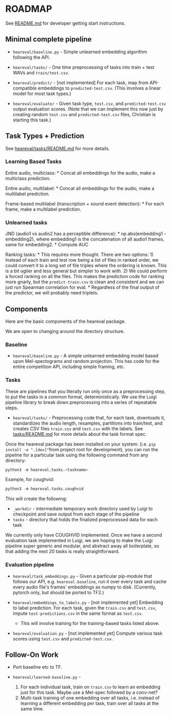 # ROADMAP

See [README.md](README.md) for developer getting start instructions.

## Minimal complete pipeline

* `heareval/baseline.py` - Simple unlearned embedding algorithm
following the API.

* `heareval/tasks/` - One time preprocessing of tasks into train +
test WAVs and `train/test.csv`.

* `heareval/predict/` - [not implemented] For each task, map from
API-compatible embeddings to `predicted-test.csv`. (This involves
a linear model for most task types.)

* `heareval/evaluate/` - Given task type, `test.csv`, and
`predicted-test.csv` output evaluation scores.
(Note that we can implement this now just by creating random `test.csv`
and `predicted-test.csv` files, Christian is starting this task.)

## Task Types + Prediction

See [heareval/tasks/README.md](heareval/tasks/README.md) for more
details.

### Learning Based Tasks

Entire audio, multiclass:
    * Concat all embeddings for the audio, make a multiclass prediction.

Entire audio, multilabel:
    * Concat all embeddings for the audio, make a multilabel prediction.

Frame-based multilabel (transcription + sound event detection):
    * For each frame, make a multilabel prediction.

### Unlearned tasks

JND (audio1 vs audio2 has a perceptible difference):
    * np.abs(embedding1 - embedding2), where embedding1 is the
    concatenation of all audio1 frames, same for embedding2.
    * Compute AUC

Ranking tasks:
    * This requires more thought. There are two options:
	    1) Instead of each train and test row being a list of
	    files in ranked order, we could convert it to a long
	    set of file triples where the ordering is known.
    	This is a bit uglier and less general but simpler to work
    	with.
        2) We could perform a forced ranking on all the files.
        This makes the prediction code for ranking more gnarly,
        but the `predict-train.csv` is clean and consistent and
        we can just run Spearman correlation for eval.
    * Regardless of the final output of the predictor, we will
    probably need triplets.

## Components

Here are the basic components of the heareval package.

We are open to changing around the directory structure.

### Baseline

* `heareval/baseline.py` - A simple unlearned embedding model based
upon Mel-spectograms and random projection. This has code for the
entire competition API, including simple framing, etc.

### Tasks

These are pipelines that you literally run only once as a preprocessing
step, to put the tasks in a common format, deterministically. We
use the Luigi pipeline library to break down preprocessing into a
series of repeatable steps.

* `heareval/tasks/` - Preprocessing code that, for each task,
downloads it, standardizes the audio length, resamples, partitions
into train/test, and creates CSV files `train.csv` and `test.csv`
with the labels. See [tasks/README.md](tasks/README.md) for more
details about the task format spec.

Once the heareval package has been installed on your system: (i.e.
`pip install -e ".[dev]"`from project root for development), you
can run the pipeline for a particular task using the following
command from any directory:
```python
python3 -m heareval.tasks.<taskname>
```
Example, for coughvid:
```python
python3 -m heareval.tasks.coughvid
```
This will create the following:
* `_workdir` - intermediate temporary work directory used by Luigi to checkpoint and 
  save output from each stage of the pipeline
* `tasks` - directory that holds the finalized preprocessed data for each task

We currently only have COUGHVID implemented. Once we have a second
evaluation task implemented in Luigi, we are hoping to make the
Luigi pipeline super generic and modular, and abstract away all
boilerplate, so that adding the next 20 tasks is really straightforward.

### Evaluation pipeline

* `heareval/task_embeddings.py` - Given a particular pip-module
that follows our API, e.g. `heareval.baseline`, run it over every
task and cache every audio file's frames' embeddings as numpy to
disk. (Currently, pytorch only, but should be ported to TF2.)

* `heareval/embeddings_to_labels.py` - [not implemented yet] Embedding
to label prediction. For each task, given the `train.csv` and
`test.csv`, impute `test-predictions.csv` in the same format as
`test.csv`.
    * This will involve training for the training-based tasks listed above.

* `heareval/evaluation.py` - [not implemented yet] Compute various
task scores using `test.csv` and `predicted-test.csv`.

## Follow-On Work

* Port baseline etc to TF.

* `heareval/learned-baseline.py` - 
    1) For each individual task, train on `train.csv` to learn an
    embedding just for this task. Maybe use a Mel-spec followed by a
    conv-net?
    2) Multi-task training of one embedding over all tasks, i.e. instead
    of learning a different embedding per task, train over all tasks
    at the same time.
